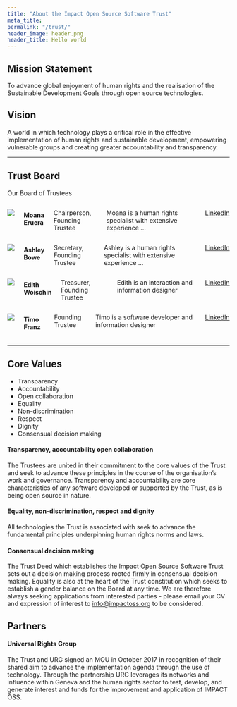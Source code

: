 ```yaml
---
title: "About the Impact Open Source Software Trust"
meta_title:
permalink: "/trust/"
header_image: header.png
header_title: Hello world
---
```


## Mission Statement

To advance global enjoyment of human rights and the realisation of the Sustainable Development Goals  through open source technologies.

## Vision

A world in which technology plays a critical role in the effective implementation of human rights and sustainable development, empowering vulnerable groups and creating greater accountability and transparency.

---

## Trust Board

Our Board of Trustees

<div class="row">
  <div class="large-3 columns">
    <p>
      <img src="https://pbs.twimg.com/profile_images/378800000222437556/fbbd49633f3041e91aee7d2c14119551_400x400.jpeg">
    </p>
    <h4>
      Moana Eruera
    </h4>
    <p>
      Chairperson, Founding Trustee
    </p>
    <p>
      Moana is a human rights specialist with extensive experience ...
    </p>
    <p>
      <a target="\_blank" href="https://www.linkedin.com/in/moana-john-eruera-0768946">
        LinkedIn
      </a>
    </p>
  </div>
  <div class="large-3 columns">    
    <p>
      <img src="https://media.licdn.com/dms/image/C5603AQFiGr5Mf6OHWg/profile-displayphoto-shrink_800_800/0?e=1547683200&v=beta&t=vV_T7dXcPWoNOH9nA3IK9ocRvflKTOwUtHgev3JEqGc">
    </p>
    <h4>
      Ashley Bowe
    </h4>
    <p>
      Secretary, Founding Trustee
    </p>
    <p>
      Ashley is a human rights specialist with extensive experience ...      
    </p>
    <p>
      <a target="\_blank" href="https://www.linkedin.com/in/ashley-bowe-a4716019">
        LinkedIn
      </a>
    </p>
  </div>
  <div class="large-3 columns">
    <p>
      <img src="https://media.licdn.com/dms/image/C5603AQGixosXN99lHw/profile-displayphoto-shrink_800_800/0?e=1547683200&v=beta&t=uZlC2YPBHODaR4uZd6OcgMXPAQ3irdQi_pSjp0o10r4">
    </p>
    <h4>
      Edith Woischin
    </h4>
    <p>
      Treasurer, Founding Trustee
    </p>
    <p>
      Edith is an interaction and information designer
    </p>
    <p>
      <a target="\_blank" href="https://www.linkedin.com/in/edith-woischin-3127b865">
        LinkedIn
      </a>
    </p>
  </div>
  <div class="large-3 columns">      
    <p>
      <img src="https://www.xing.com/image/a_9_2_7c7cc1e97_6728052_2/timo-franz-foto.256x256.jpg">
    </p>
    <h4>
      Timo Franz
    </h4>
    <p>
      Founding Trustee
    </p>
    <p>
      Timo is a software developer and information designer
    </p>
    <p>
      <a target="\_blank" href="https://www.linkedin.com/in/tmfrnz">
        LinkedIn
      </a>
    </p>
  </div>
</div>

---

## Core Values

* Transparency
* Accountability
* Open collaboration
* Equality
* Non-discrimination
* Respect
* Dignity
* Consensual decision making

#### Transparency, accountability open collaboration

The Trustees are united in their commitment to the core values of the Trust and seek to advance these principles in the course of the organisation’s work and governance. Transparency and accountability are core characteristics of any software developed or supported by the Trust, as is being open source in nature.

#### Equality, non-discrimination, respect and dignity

All technologies the Trust is associated with seek to advance the fundamental principles underpinning human rights norms and laws.

#### Consensual decision making

The Trust Deed which establishes the Impact Open Source Software Trust sets out a decision making process rooted firmly in consensual decision making. Equality is also at the heart of the Trust constitution which seeks to establish a gender balance on the Board at any time. We are therefore always seeking applications from interested parties - please email your CV and expression of interest to info@impactoss.org to be considered.  

## Partners

#### Universal Rights Group

The Trust and URG signed an MOU in October 2017 in recognition of their shared aim to advance the implementation agenda through the use of technology. Through the partnership URG leverages its networks and influence within Geneva and the human rights sector to test, develop, and generate interest and funds for the improvement and application of IMPACT OSS.
